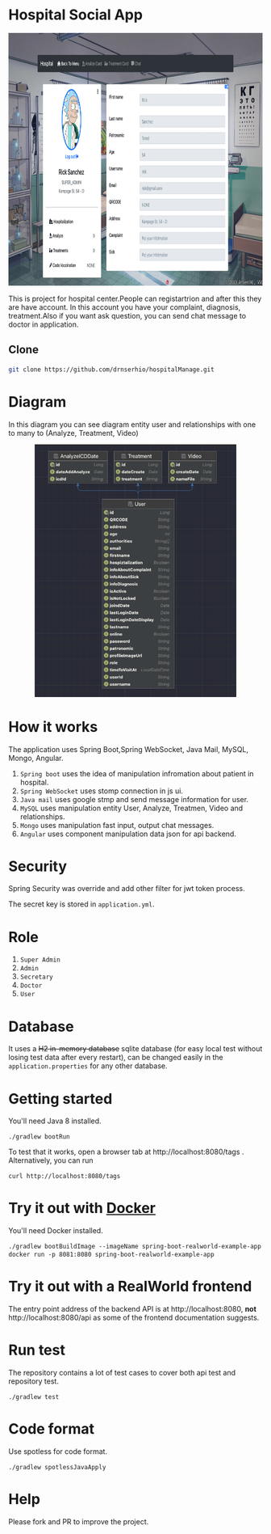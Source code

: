 # Hospital Social App
<p  align="center" >
  <img width="900" height="500" src="https://github.com/drnserhio/hospitalManage/blob/master/img-readme/profile.png">
</p>



This is project for hospital center.People can registartrion and after this they are have account. In this account you have your complaint, diagnosis, treatment.Also if you want ask question, you can send chat message to doctor in application.


Clone
--------

```sh
git clone https://github.com/drnserhio/hospitalManage.git
```

# Diagram

In this diagram you can see diagram entity user and relationships with one to many to (Analyze, Treatment, Video)

<p align="center">
  <img width="400" height="500" src="https://github.com/drnserhio/hospitalManage/blob/master/img-readme/diagram.png">
</p>

# How it works

The application uses Spring Boot,Spring WebSocket, Java Mail, MySQL, Mongo, Angular.

1. `Spring boot` uses the idea of manipulation infromation about patient in hospital.
2. `Spring WebSocket` uses stomp connection in js ui.
3. `Java mail` uses google stmp and send message information for user.
4. `MySQL` uses manipulation entity User, Analyze, Treatmen, Video and relationships.
5. `Mongo` uses manipulation fast input, output chat messages.
6. `Angular` uses component manipulation data json for api backend.

# Security

Spring Security was override and add other filter for jwt token process.

The secret key is stored in `application.yml`.

# Role
1. `Super Admin`
2. `Admin`
3. `Secretary`
4. `Doctor`
5. `User` 


# Database

It uses a ~~H2 in-memory database~~ sqlite database (for easy local test without losing test data after every restart), can be changed easily in the `application.properties` for any other database.

# Getting started

You'll need Java 8 installed.

    ./gradlew bootRun

To test that it works, open a browser tab at http://localhost:8080/tags .  
Alternatively, you can run

    curl http://localhost:8080/tags

# Try it out with [Docker](https://www.docker.com/)

You'll need Docker installed.
	
    ./gradlew bootBuildImage --imageName spring-boot-realworld-example-app
    docker run -p 8081:8080 spring-boot-realworld-example-app

# Try it out with a RealWorld frontend

The entry point address of the backend API is at http://localhost:8080, **not** http://localhost:8080/api as some of the frontend documentation suggests.

# Run test

The repository contains a lot of test cases to cover both api test and repository test.

    ./gradlew test

# Code format

Use spotless for code format.

    ./gradlew spotlessJavaApply

# Help

Please fork and PR to improve the project.
